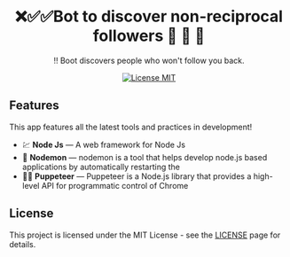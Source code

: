 
<h1 align="center">
<br>
 ❌✅✅Bot to discover non-reciprocal followers 🙈 🙉 🙊
</h1>

<p align="center">
‼️ Boot discovers people who won't follow you back.
</p>

<p align="center">
  <a href="https://opensource.org/licenses/MIT">
    <img src="https://img.shields.io/badge/License-MIT-blue.svg" alt="License MIT">
  </a>
</p>

## Features
[//]: # (Add the features of your project here:)
This app features all the latest tools and practices in  development!


- 💹 **Node Js** — A web framework for Node Js
- 🔄 **Nodemon** — nodemon is a tool that helps develop node.js based applications by automatically restarting the
- 👋🏽 **Puppeteer** — Puppeteer is a Node.js library that provides a high-level API for programmatic control of Chrome



## License

This project is licensed under the MIT License - see the [LICENSE](https://opensource.org/licenses/MIT) page for details.
